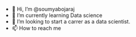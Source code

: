 - 👋 Hi, I’m @soumyabojaraj
- 🌱 I’m currently learning Data science
- 💞️ I’m looking to start a carrer as a data scientist.
- 📫 How to reach me 

<!---
soumyabojaraj/soumyabojaraj is a ✨ special ✨ repository because its `README.md` (this file) appears on your GitHub profile.
You can click the Preview link to take a look at your changes.
--->

